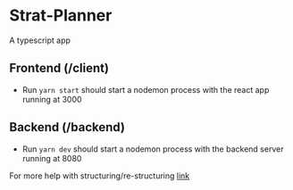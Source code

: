 # Strat-Planner
A typescript app
## Frontend (/client)
- Run `yarn start` should start a nodemon process with the react app running at 3000
## Backend (/backend)
- Run `yarn dev` should start a nodemon process with the backend server running at 8080

For more help with structuring/re-structuring [link](https://levelup.gitconnected.com/setting-up-a-full-stack-typescript-application-featuring-express-and-react-ccfe07f2ea47)